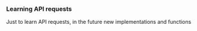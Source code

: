 ### Learning API requests

Just to learn API requests, in the future new implementations and functions
